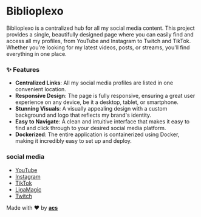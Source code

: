 # Biblioplexo

Biblioplexo is a centralized hub for all my social media content. This project provides a single, beautifully designed page where you can easily find and access all my profiles, from YouTube and Instagram to Twitch and TikTok. Whether you're looking for my latest videos, posts, or streams, you'll find everything in one place.

### ✨ Features

  - **Centralized Links**: All my social media profiles are listed in one convenient location.
  - **Responsive Design**: The page is fully responsive, ensuring a great user experience on any device, be it a desktop, tablet, or smartphone.
  - **Stunning Visuals**: A visually appealing design with a custom background and logo that reflects my brand's identity.
  - **Easy to Navigate**: A clean and intuitive interface that makes it easy to find and click through to your desired social media platform.
  - **Dockerized**: The entire application is containerized using Docker, making it incredibly easy to set up and deploy.

### social media

  - [YouTube](https://www.youtube.com/@Biblioplexo)
  - [Instagram](https://www.instagram.com/biblioplexo/)
  - [TikTok](https://www.tiktok.com/@biblioplexo)
  - [LigaMagic](https://www.ligamagic.com.br/?view=user&nick=Rodrigo110907)
  - [Twitch](https://www.twitch.tv/biblioplexo)

Made with ❤️ by **[acs](https://github.com/rodrigoacs)**